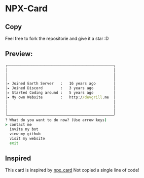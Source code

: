 # NPX-Card

## Copy
Feel free to fork the repositorie and give it a star :D


## Preview:
```cmd
╭────────────────────────────────────────────────╮
│                                                │
│                                                │
│                                                │
│▸ Joined Earth Server   :   16 years ago        │
│▸ Joined Discord        :   3 years ago         │
│▸ Started Coding around :   5 years ago         │
│▸ My own Website        :   http://devgrill.me  │
│                                                │
│                                                │
│                                                │
╰────────────────────────────────────────────────╯
? What do you want to do now? (Use arrow keys)
> contact me
  invite my bot
  view my github
  visit my website
  exit
```

## Inspired
This card is inspired by [npx_card](https://github.com/anmol098/npx_card)
Not copied a single line of code!
